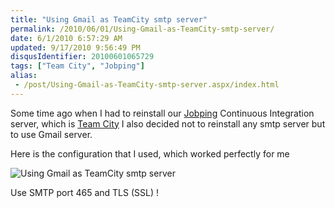 ```yaml
---
title: "Using Gmail as TeamCity smtp server"
permalink: /2010/06/01/Using-Gmail-as-TeamCity-smtp-server/
date: 6/1/2010 6:57:29 AM
updated: 9/17/2010 9:56:49 PM
disqusIdentifier: 20100601065729
tags: ["Team City", "Jobping"]
alias:
 - /post/Using-Gmail-as-TeamCity-smtp-server.aspx/index.html
---
```

Some time ago when I had to reinstall our [Jobping](http://www.jobping.com) Continuous Integration server, which is [Team City](http://www.jetbrains.com/teamcity/?fromServer) I also decided not to reinstall any smtp server but to use Gmail server.

Here is the configuration that I used, which worked perfectly for me
<!-- more -->

![Using Gmail as TeamCity smtp server](https://farm2.staticflickr.com/1485/24497496361_1ec3489db5_o.png)

Use SMTP port 465 and TLS (SSL) !
